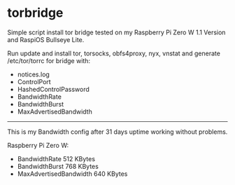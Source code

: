 # torbridge

Simple script install tor bridge tested on my Raspberry Pi Zero W 1.1 Version and RaspiOS Bullseye Lite.

Run update and install tor, torsocks, obfs4proxy, nyx, vnstat and generate /etc/tor/torrc for bridge with:
- notices.log
- ControlPort
- HashedControlPassword
- BandwidthRate
- BandwidthBurst
- MaxAdvertisedBandwidth

-----------------------------------------------------------------------------------------------------------

This is my Bandwidth config after 31 days uptime working without problems.

Raspberry Pi Zero W:
- BandwidthRate 512 KBytes
- BandwidthBurst 768 KBytes
- MaxAdvertisedBandwidth 640 KBytes

